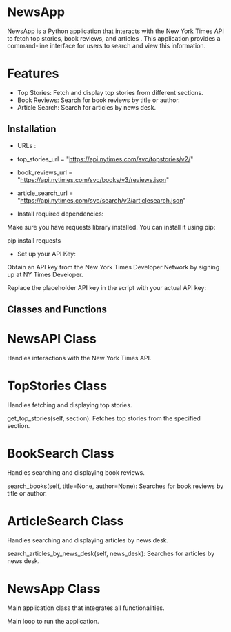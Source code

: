 
# NewsApp

NewsApp is a Python application that interacts with the New York Times API to fetch top stories, book reviews, and articles . This application provides a command-line interface for users to search and view this information.

# Features
- Top Stories:  Fetch and display top stories from different sections.
- Book Reviews: Search for book reviews by title or author.
- Article Search: Search for articles by news desk.


## Installation

- URLs :

- top_stories_url = "https://api.nytimes.com/svc/topstories/v2/"
- book_reviews_url = "https://api.nytimes.com/svc/books/v3/reviews.json"
- article_search_url = "https://api.nytimes.com/svc/search/v2/articlesearch.json"

- Install required dependencies:

Make sure you have requests library installed. You can install it using pip:

pip install requests

- Set up your API Key:

Obtain an API key from the New York Times Developer Network by signing up at NY Times Developer.

Replace the placeholder API key in the script with your actual API key:


## Classes and Functions

# NewsAPI Class
Handles interactions with the New York Times API.


# TopStories Class
Handles fetching and displaying top stories.

get_top_stories(self, section): Fetches top stories from the specified section.


# BookSearch Class
Handles searching and displaying book reviews.

search_books(self, title=None, author=None): Searches for book reviews by title or author.


# ArticleSearch Class
Handles searching and displaying articles by news desk.

search_articles_by_news_desk(self, news_desk): Searches for articles by news desk.



# NewsApp Class
Main application class that integrates all functionalities.

 Main loop to run the application.

